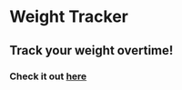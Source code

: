 # Weight Tracker

## Track your weight overtime!

### Check it out [here](https://dantevlee.github.io/weight-tracker/)
